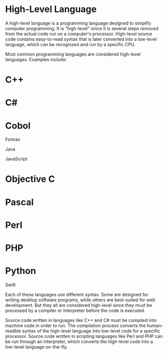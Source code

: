 #                                  	High-Level Language

A high-level language is a programming language designed to simplify computer programming. It is "high-level" since it is several steps removed from the actual code run on a computer's processor. High-level source code contains easy-to-read syntax that is later converted into a low-level language, which can be recognized and run by a specific CPU.

Most common programming languages are considered high-level languages. Examples include:

# C++

# C#

# Cobol

Fortran

Java

JavaScript

# Objective C

# Pascal

# Perl

# PHP

# Python

Swift

Each of these languages use different syntax. Some are designed for writing desktop software programs, while others are best-suited for web development. But they all are considered high-level since they must be processed by a compiler or interpreter before the code is executed.

Source code written in languages like C++ and C# must be compiled into machine code in order to run. The compilation process converts the human-readble syntax of the high-level language into low-level code for a specific processor. Source code written in scripting languages like Perl and PHP can be run through an interpreter, which converts the high-level code into a low-level language on-the-fly.


